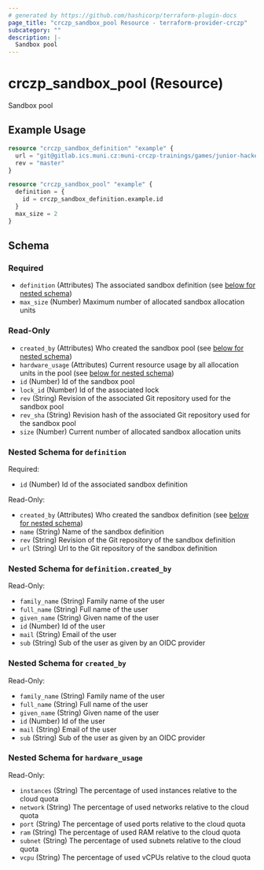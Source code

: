 ```yaml
---
# generated by https://github.com/hashicorp/terraform-plugin-docs
page_title: "crczp_sandbox_pool Resource - terraform-provider-crczp"
subcategory: ""
description: |-
  Sandbox pool
---
```


# crczp_sandbox_pool (Resource)

Sandbox pool

## Example Usage

```terraform
resource "crczp_sandbox_definition" "example" {
  url = "git@gitlab.ics.muni.cz:muni-crczp-trainings/games/junior-hacker.git"
  rev = "master"
}

resource "crczp_sandbox_pool" "example" {
  definition = {
    id = crczp_sandbox_definition.example.id
  }
  max_size = 2
}
```

<!-- schema generated by tfplugindocs -->
## Schema

### Required

- `definition` (Attributes) The associated sandbox definition (see [below for nested schema](#nestedatt--definition))
- `max_size` (Number) Maximum number of allocated sandbox allocation units

### Read-Only

- `created_by` (Attributes) Who created the sandbox pool (see [below for nested schema](#nestedatt--created_by))
- `hardware_usage` (Attributes) Current resource usage by all allocation units in the pool (see [below for nested schema](#nestedatt--hardware_usage))
- `id` (Number) Id of the sandbox pool
- `lock_id` (Number) Id of the associated lock
- `rev` (String) Revision of the associated Git repository used for the sandbox pool
- `rev_sha` (String) Revision hash of the associated Git repository used for the sandbox pool
- `size` (Number) Current number of allocated sandbox allocation units

<a id="nestedatt--definition"></a>
### Nested Schema for `definition`

Required:

- `id` (Number) Id of the associated sandbox definition

Read-Only:

- `created_by` (Attributes) Who created the sandbox definition (see [below for nested schema](#nestedatt--definition--created_by))
- `name` (String) Name of the sandbox definition
- `rev` (String) Revision of the Git repository of the sandbox definition
- `url` (String) Url to the Git repository of the sandbox definition

<a id="nestedatt--definition--created_by"></a>
### Nested Schema for `definition.created_by`

Read-Only:

- `family_name` (String) Family name of the user
- `full_name` (String) Full name of the user
- `given_name` (String) Given name of the user
- `id` (Number) Id of the user
- `mail` (String) Email of the user
- `sub` (String) Sub of the user as given by an OIDC provider



<a id="nestedatt--created_by"></a>
### Nested Schema for `created_by`

Read-Only:

- `family_name` (String) Family name of the user
- `full_name` (String) Full name of the user
- `given_name` (String) Given name of the user
- `id` (Number) Id of the user
- `mail` (String) Email of the user
- `sub` (String) Sub of the user as given by an OIDC provider


<a id="nestedatt--hardware_usage"></a>
### Nested Schema for `hardware_usage`

Read-Only:

- `instances` (String) The percentage of used instances relative to the cloud quota
- `network` (String) The percentage of used networks relative to the cloud quota
- `port` (String) The percentage of used ports relative to the cloud quota
- `ram` (String) The percentage of used RAM relative to the cloud quota
- `subnet` (String) The percentage of used subnets relative to the cloud quota
- `vcpu` (String) The percentage of used vCPUs relative to the cloud quota
